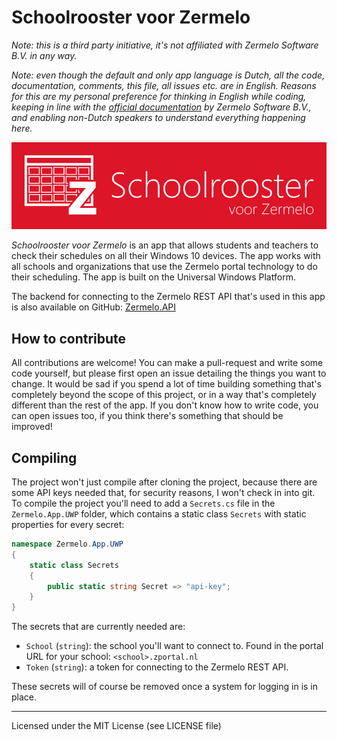 # Schoolrooster voor Zermelo

*Note: this is a third party initiative, it's not affiliated with Zermelo Software B.V. in any way.*

*Note: even though the default and only app language is Dutch, all the code, documentation, comments, this file, all issues etc. are in English. Reasons for this are my personal preference for thinking in English while coding, keeping in line with the [official documentation](https://zermelo.atlassian.net/wiki/spaces/DEV) by Zermelo Software B.V., and enabling non-Dutch speakers to understand everything happening here.*

![Schoolrooster voor Zermelo](logo.png)

*Schoolrooster voor Zermelo* is an app that allows students and teachers to check their schedules on all their Windows 10 devices. The app works with all schools and organizations that use the Zermelo portal technology to do their scheduling. The app is built on the Universal Windows Platform.

The backend for connecting to the Zermelo REST API that's used in this app is also available on GitHub: [Zermelo.API](https://github.com/arthurrump/Zermelo.API)

## How to contribute

All contributions are welcome! You can make a pull-request and write some code yourself, but please first open an issue detailing the things you want to change. It would be sad if you spend a lot of time building something that's completely beyond the scope of this project, or in a way that's completely different than the rest of the app. If you don't know how to write code, you can open issues too, if you think there's something that should be improved!

## Compiling

The project won't just compile after cloning the project, because there are some API keys needed that, for security reasons, I won't check in into git. To compile the project you'll need to add a `Secrets.cs` file in the `Zermelo.App.UWP` folder, which contains a static class `Secrets` with static properties for every secret:

```csharp
namespace Zermelo.App.UWP
{
    static class Secrets
    {
        public static string Secret => "api-key";
    }
}
```

The secrets that are currently needed are:

* `School` (`string`): the school you'll want to connect to. Found in the portal URL for your school: `<school>.zportal.nl`
* `Token` (`string`): a token for connecting to the Zermelo REST API.

These secrets will of course be removed once a system for logging in is in place.

---
Licensed under the MIT License (see LICENSE file)